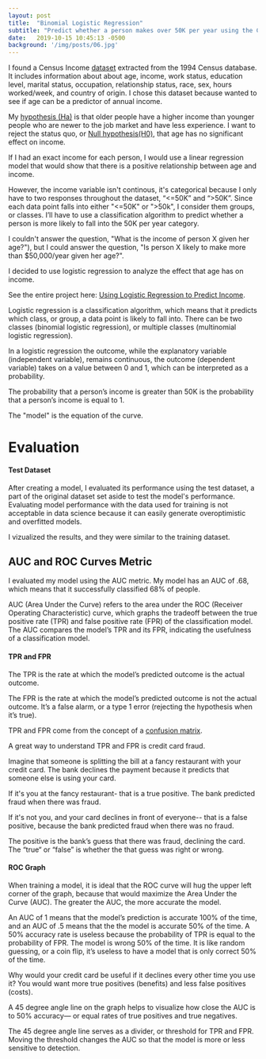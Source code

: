 ```yaml
---
layout: post
title:  "Binomial Logistic Regression"
subtitle: "Predict whether a person makes over 50K per year using the Census Income Data Set"
date:   2019-10-15 10:45:13 -0500
background: '/img/posts/06.jpg'
---
```


I found a Census Income [dataset](https://archive.ics.uci.edu/ml/datasets/census+income) extracted from the 1994 Census database. It includes information about about age, income, work status, education level, marital status, occupation, relationship status, race, sex, hours worked/week, and country of origin. I chose this dataset because wanted to see if age can be a predictor of annual income. 

My [hypothesis (Ha)](https://en.wikipedia.org/wiki/Alternative_hypothesis) is that older people have a higher income than younger people who are newer to the job market and have less experience. I want to reject the status quo, or [Null hypothesis(H0)](https://en.wikipedia.org/wiki/Null_hypothesis), that age has no significant effect on income.

If I had an exact income for each person, I would use a linear regression model that would show that there is a positive relationship between age and income.

However, the income variable isn't continous, it's categorical because I only have to two responses throughout the dataset, “<=50K” and “>50K”. Since each data point falls into either "<=50K" or ">50k", I consider them groups, or classes. I’ll have to use a classification algorithm to predict whether a person is more likely to fall into the 50K per year category.

I couldn't answer the question, "What is the income of person X given her age?"), but I could answer the question, "Is person X likely to make more than $50,000/year given her age?". 

I decided to use logistic regression to analyze the effect that age has on income.

See the entire project here: [Using Logistic Regression to Predict Income](https://github.com/zhaben/Logistic-Regression-Predict-Income). 

Logistic regression is a classification algorithm, which means that it predicts which class, or group, a data point is likely to fall into. There can be two classes (binomial logistic regression), or multiple classes (multinomial logistic regression). 

In a logistic regression the outcome, while the explanatory variable (independent variable), remains continuous, the outcome (dependent variable) takes on a value between 0 and 1, which can be interpreted as a probability. 

The probability that a person’s income is greater than 50K is the probability that a person’s income is equal to 1.

The "model" is the equation of the curve.

# Evaluation

#### Test Dataset

After creating a model, I evaluated its performance using the test dataset, a part of the original dataset set aside to test the model's performance. Evaluating model performance with the data used for training is not acceptable in data science because it can easily generate overoptimistic and overfitted models.

I vizualized the results, and they were similar to the training dataset. 

## AUC and ROC Curves Metric

I evaluated my model using the AUC metric. My model has an AUC of .68, which means that it successfully classified 68% of people.

AUC (Area Under the Curve) refers to the area under the ROC (Receiver Operating Characteristic) curve, which graphs the tradeoff between the true positive rate (TPR) and false positive rate (FPR) of the classification model. The AUC compares the model’s TPR and its FPR, indicating the usefulness of a classification model.


#### TPR and FPR

The TPR is the rate at which the model’s predicted outcome is the actual outcome.

The FPR is the rate at which the model’s predicted outcome is not the actual outcome. It’s a false alarm, or a type 1 error (rejecting the hypothesis when it’s true). 

TPR and FPR come from the concept of a [confusion matrix](https://en.wikipedia.org/wiki/Confusion_matrix).

A great way to understand TPR and FPR is credit card fraud. 

Imagine that someone is splitting the bill at a fancy restaurant with your credit card. The bank declines the payment because it predicts that someone else is using your card. 

If it's you at the fancy restaurant- that is a true positive. The bank predicted fraud when there was fraud.

If it's not you, and your card declines in front of everyone-- that is a false positive, because the bank predicted fraud when there was no fraud.

The positive is the bank’s guess that there was fraud, declining the card. The “true“ or “false” is whether the that guess was right or wrong.


#### ROC Graph

When training a model, it is ideal that the ROC curve will hug the upper left corner of the graph, because that would maximize the Area Under the Curve (AUC). The greater the AUC, the more accurate the model.

An AUC of 1 means that the model’s prediction is accurate 100% of the time, and an AUC of .5 means that the the model is accurate 50% of the time. A 50% accuracy rate is useless because the probability of TPR is equal to the probability of FPR. The model is wrong 50% of the time. It is like random guessing, or a coin flip, it’s useless to have a model that is only correct 50% of the time. 

Why would your credit card be useful if it declines every other time you use it?
You would want more true positives (benefits) and less false positives (costs). 

A 45 degree angle line on the graph helps to visualize how close the AUC is to 50% accuracy— or equal rates of true positives and true negatives. 

The 45 degree angle line serves as a divider, or threshold for TPR and FPR. Moving the threshold changes the AUC so that the model is more or less sensitive to detection.
